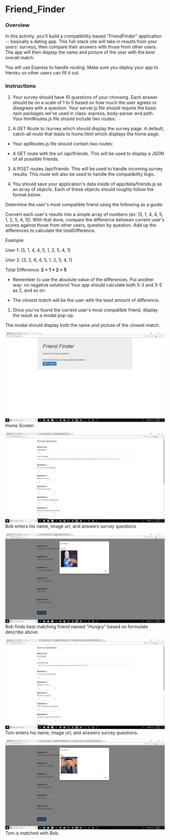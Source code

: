 # Friend_Finder

### Overview
In this activity, you'll build a compatibility-based "FriendFinder" application -- basically a dating app. This full-stack site will take in results from your users' surveys, then compare their answers with those from other users. The app will then display the name and picture of the user with the best overall match. 

You will use Express to handle routing. Make sure you deploy your app to Heroku so other users can fill it out.
  
 ### Instructions
 
1. Your survey should have 10 questions of your choosing. Each answer should be on a scale of 1 to 5 based on how much the user agrees or disagrees with a question.
Your server.js file should require the basic npm packages we've used in class: express, body-parser and path.
Your htmlRoutes.js file should include two routes:

2. A GET Route to /survey which should display the survey page.
A default, catch-all route that leads to home.html which displays the home page. 

* Your apiRoutes.js file should contain two routes:

* A GET route with the url /api/friends. This will be used to display a JSON of all possible friends.

3. A POST routes /api/friends. This will be used to handle incoming survey results. This route will also be used to handle the compatibility logic. 

4. You should save your application's data inside of app/data/friends.js as an array of objects. Each of these objects should roughly follow the format below.


Determine the user's most compatible friend using the following as a guide:

Convert each user's results into a simple array of numbers (ex: [5, 1, 4, 4, 5, 1, 2, 5, 4, 1]).
With that done, compare the difference between current user's scores against those from other users, question by question. Add up the differences to calculate the totalDifference.


Example: 

User 1: [5, 1, 4, 4, 5, 1, 2, 5, 4, 1]

User 2: [3, 2, 6, 4, 5, 1, 2, 5, 4, 1]

Total Difference: **2 + 1 + 2 = 5**

* Remember to use the absolute value of the differences. Put another way: no negative solutions! Your app should calculate both 5-3 and     3-5 as 2, and so on. 

* The closest match will be the user with the least amount of difference.

1. Once you've found the current user's most compatible friend, display the result as a modal pop-up.

The modal should display both the name and picture of the closest match.


![Image of product Table](https://github.com/tdsteph1/Friend_Finder/blob/master/images/Img1.png)
Home Screen

![Image of product Table](https://github.com/tdsteph1/Friend_Finder/blob/master/images/Img2.png)
Bob enters his name, image url, and answers survey questions

![Image of product Table](https://github.com/tdsteph1/Friend_Finder/blob/master/images/Img3.png)
Bob finds best matching friend named "Hungry" based on formulate describe above.

![Image of product Table](https://github.com/tdsteph1/Friend_Finder/blob/master/images/Img4.png)
Tom enters his name, image url, and answers survey questions.

![Image of product Table](https://github.com/tdsteph1/Friend_Finder/blob/master/images/Img5.png)
Tom is matched with Bob.
